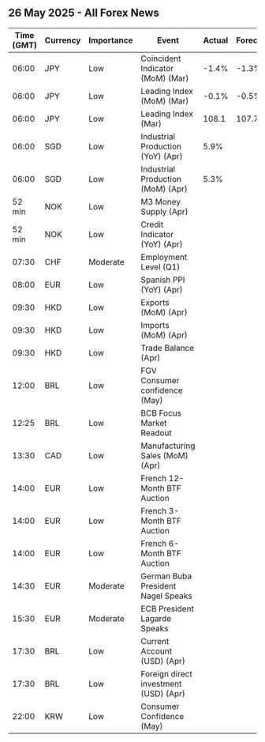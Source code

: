 ## 26 May 2025 - All Forex News

| Time (GMT) | Currency | Importance | Event | Actual | Forecast | Previous |
|------|----------|------------|-------|--------|----------|----------|
| 06:00 | JPY | Low | Coincident Indicator (MoM) (Mar) | -1.4% | -1.3% | 0.9% |
| 06:00 | JPY | Low | Leading Index (MoM) (Mar) | -0.1% | -0.5% | -0.3% |
| 06:00 | JPY | Low | Leading Index (Mar) | 108.1 | 107.7 | 107.9 |
| 06:00 | SGD | Low | Industrial Production (YoY) (Apr) | 5.9% |  | 6.8% |
| 06:00 | SGD | Low | Industrial Production (MoM) (Apr) | 5.3% |  | -2.7% |
| 52 min | NOK | Low | M3 Money Supply (Apr) |  |  | 3,316.1B |
| 52 min | NOK | Low | Credit Indicator (YoY) (Apr) |  |  | 3.8% |
| 07:30 | CHF | Moderate | Employment Level (Q1) |  |  | 5.534M |
| 08:00 | EUR | Low | Spanish PPI (YoY) (Apr) |  |  | 4.9% |
| 09:30 | HKD | Low | Exports (MoM) (Apr) |  |  | 18.5% |
| 09:30 | HKD | Low | Imports (MoM) (Apr) |  |  | 16.6% |
| 09:30 | HKD | Low | Trade Balance (Apr) |  |  | -45.4B |
| 12:00 | BRL | Low | FGV Consumer confidence (May) |  |  | 84.8 |
| 12:25 | BRL | Low | BCB Focus Market Readout |  |  |  |
| 13:30 | CAD | Low | Manufacturing Sales (MoM) (Apr) |  |  | -1.4% |
| 14:00 | EUR | Low | French 12-Month BTF Auction |  |  | 1.947% |
| 14:00 | EUR | Low | French 3-Month BTF Auction |  |  | 2.042% |
| 14:00 | EUR | Low | French 6-Month BTF Auction |  |  | 2.011% |
| 14:30 | EUR | Moderate | German Buba President Nagel Speaks |  |  |  |
| 15:30 | EUR | Moderate | ECB President Lagarde Speaks |  |  |  |
| 17:30 | BRL | Low | Current Account (USD) (Apr) |  |  | -2.25B |
| 17:30 | BRL | Low | Foreign direct investment (USD) (Apr) |  |  | 5.99B |
| 22:00 | KRW | Low | Consumer Confidence (May) |  |  | 93.8 |
